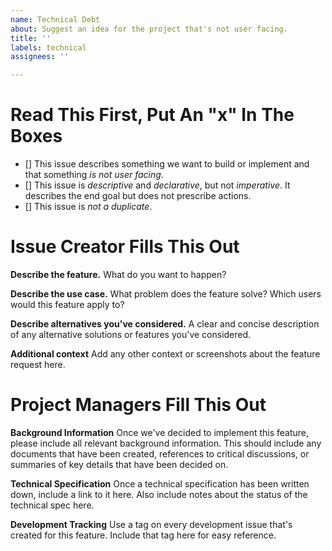 ```yaml
---
name: Technical Debt
about: Suggest an idea for the project that's not user facing.
title: ''
labels: technical
assignees: ''

---
```


# Read This First, Put An "x" In The Boxes

- [] This issue describes something we want to build or implement and that something _is not user facing_.
- [] This issue is _descriptive_ and _declarative_, but not _imperative_. It describes the end goal but does not prescribe actions.
- [] This issue is _not a duplicate_.

# Issue Creator Fills This Out

**Describe the feature.**
What do you want to happen?

**Describe the use case.**
What problem does the feature solve? Which users would this feature apply to?

**Describe alternatives you've considered.**
A clear and concise description of any alternative solutions or features you've considered.

**Additional context**
Add any other context or screenshots about the feature request here.

# Project Managers Fill This Out

**Background Information**
Once we've decided to implement this feature, please include all relevant background information. This should include any documents that have been created, references to critical discussions, or summaries of key details that have been decided on.

**Technical Specification**
Once a technical specification has been written down, include a link to it here. Also include notes about the status of the technical spec here.

**Development Tracking**
Use a tag on every development issue that's created for this feature. Include that tag here for easy reference.
